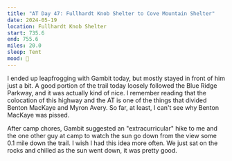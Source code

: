 ```yaml
---
title: "AT Day 47: Fullhardt Knob Shelter to Cove Mountain Shelter"
date: 2024-05-19
location: Fullhardt Knob Shelter
start: 735.6
end: 755.6
miles: 20.0
sleep: Tent
mood: 🙂
---
```

I ended up leapfrogging with Gambit today, but mostly stayed in front of him just a bit. A good portion of the trail today loosely followed the Blue Ridge Parkway, and it was actually kind of nice. I remember reading that the colocation of this highway and the AT is one of the things that divided Benton MacKaye and Myron Avery. So far, at least, I can't see why Benton MacKaye was pissed.

After camp chores, Gambit suggested an "extracurricular" hike to me and the one other guy at camp to watch the sun go down from the view some 0.1 mile down the trail. I wish I had this idea more often. We just sat on the rocks and chilled as the sun went down, it was pretty good.

